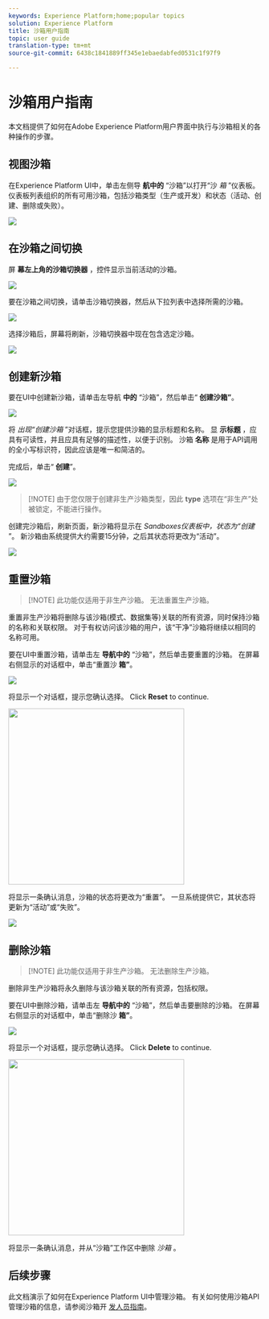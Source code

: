 ```yaml
---
keywords: Experience Platform;home;popular topics
solution: Experience Platform
title: 沙箱用户指南
topic: user guide
translation-type: tm+mt
source-git-commit: 6438c1841889ff345e1ebaedabfed0531c1f97f9

---
```



# 沙箱用户指南

本文档提供了如何在Adobe Experience Platform用户界面中执行与沙箱相关的各种操作的步骤。

## 视图沙箱

在Experience Platform UI中，单击左侧导 **航中的** “沙箱”以打开“沙 _箱_ ”仪表板。 仪表板列表组织的所有可用沙箱，包括沙箱类型（生产或开发）和状态（活动、创建、删除或失败）。

![](../images/ui/sandboxes-tab.png)

## 在沙箱之间切换

屏 **幕左上角的沙箱切换器** ，控件显示当前活动的沙箱。

![](../images/ui/sandbox-selector.png)

要在沙箱之间切换，请单击沙箱切换器，然后从下拉列表中选择所需的沙箱。

![](../images/ui/switch-sandbox.png)

选择沙箱后，屏幕将刷新，沙箱切换器中现在包含选定沙箱。

![](../images/ui/sandbox-switched.png)

## 创建新沙箱

要在UI中创建新沙箱，请单击左导航 **中的** “沙箱”，然后单击“ **创建沙箱”**。

![](../images/ui/create-sandbox-button.png)

将 _出现“创建沙箱_ ”对话框，提示您提供沙箱的显示标题和名称。 显 **示标题** ，应具有可读性，并且应具有足够的描述性，以便于识别。 沙箱 **名称** 是用于API调用的全小写标识符，因此应该是唯一和简洁的。

完成后，单击“ **创建**”。

![](../images/ui/create-sandbox-dialog.png)

>[!NOTE] 由于您仅限于创建非生产沙箱类型，因此 **type** 选项在“非生产”处被锁定，不能进行操作。

创建完沙箱后，刷新页面，新沙箱将显示在 _Sandboxes仪表板中，状态为“创建_ ”。 新沙箱由系统提供大约需要15分钟，之后其状态将更改为“活动”。

![](../images/ui/sandbox-created.png)

## 重置沙箱

>[!NOTE] 此功能仅适用于非生产沙箱。 无法重置生产沙箱。

重置非生产沙箱将删除与该沙箱(模式、数据集等)关联的所有资源，同时保持沙箱的名称和关联权限。 对于有权访问该沙箱的用户，该“干净”沙箱将继续以相同的名称可用。

要在UI中重置沙箱，请单击左 **导航中的** “沙箱”，然后单击要重置的沙箱。 在屏幕右侧显示的对话框中，单击“重置沙 **箱”**。

![](../images/ui/reset-sandbox-button.png)

将显示一个对话框，提示您确认选择。 Click **Reset** to continue.

<img src="../images/ui/reset-are-you-sure.png" width="350"><br>

将显示一条确认消息，沙箱的状态将更改为“重置”。 一旦系统提供它，其状态将更新为“活动”或“失败”。

![](../images/ui/sandbox-resetting.png)

## 删除沙箱

>[!NOTE] 此功能仅适用于非生产沙箱。 无法删除生产沙箱。

删除非生产沙箱将永久删除与该沙箱关联的所有资源，包括权限。

要在UI中删除沙箱，请单击左 **导航中的** “沙箱”，然后单击要删除的沙箱。 在屏幕右侧显示的对话框中，单击“删除沙 **箱”**。

![](../images/ui/delete-sandbox-button.png)

将显示一个对话框，提示您确认选择。 Click **Delete** to continue.

<img src="../images/ui/delete-are-you-sure.png" width="350"><br>

将显示一条确认消息，并从“沙箱”工作区中删除 _沙箱_ 。

## 后续步骤

此文档演示了如何在Experience Platform UI中管理沙箱。 有关如何使用沙箱API管理沙箱的信息，请参阅沙箱开 [发人员指南](../api/getting-started.md)。